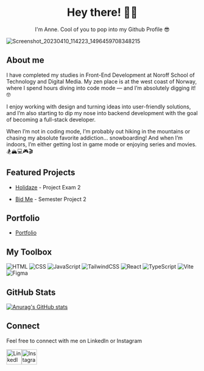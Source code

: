 <!--![IMG_20230309_184336](https://github.com/annechh/annechh/assets/142426482/cbc76218-b78b-497a-aa0e-7c6c25710adf)-->

<H1 align="center">Hey there! 👋😄</H1> 
<p align="center">I'm Anne. Cool of you to pop into my Github Profile 😎</p>

 ![Screenshot_20230410_114223_1496459708348215](https://github.com/annechh/annechh/assets/142426482/49d7e2dd-41bb-41b2-ae66-54ddf5d8098d) 
 
## About me

I have completed my studies in Front-End Development at Noroff School of Technology and Digital Media.
My zen place is at the west coast of Norway, where I spend hours diving into code mode — and I’m absolutely digging it! 🤓

I enjoy working with design and turning ideas into user-friendly solutions, and I’m also starting to dip my nose into backend development with the goal of becoming a full-stack developer.

When I’m not in coding mode, I’m probably out hiking in the mountains or chasing my absolute favorite addiction... snowboarding! And when I’m indoors, I’m either getting lost in game mode or enjoying series and movies.
🏂🏔️💻🎮🎬



<!--
**annechh/annechh** is a ✨ _special_ ✨ repository because its `README.md` (this file) appears on your GitHub profile.

Here are some ideas to get you started:

- 🔭 I’m currently working on ...
- 🌱 I’m currently learning ...
- 👯 I’m looking to collaborate on ...
- 🤔 I’m looking for help with ...
- 💬 Ask me about ...
- 📫 How to reach me: ...
- 😄 Pronouns: ...
- ⚡ Fun fact: ...
-->

## Featured Projects

- [Holidaze](https://hal-holidaze.netlify.app/) - Project Exam 2

- [Bid Me](https://github.com/annechh/BidMe-SP-2) - Semester Project 2
  

## Portfolio
- [Portfolio](https://haugedev.com/)

My Toolbox
---

![HTML](https://img.shields.io/badge/HTML5-E34F26?logo=html5&logoColor=white&style=flat)
![CSS](https://img.shields.io/badge/CSS3-1572B6?logo=css3&logoColor=white&style=flat)
![JavaScript](https://img.shields.io/badge/JavaScript-F7DF1E?logo=javascript&logoColor=black&style=flat)
![TailwindCSS](https://img.shields.io/badge/Tailwind-38B2AC?logo=tailwindcss&logoColor=white&style=flat)
![React](https://img.shields.io/badge/React-61DAFB?logo=react&logoColor=black&style=flat)
![TypeScript](https://img.shields.io/badge/TypeScript-3178C6?logo=typescript&logoColor=white&style=flat)
![Vite](https://img.shields.io/badge/Vite-646CFF?logo=vite&logoColor=white&style=flat)
![Figma](https://img.shields.io/badge/Figma-F24E1E?logo=figma&logoColor=white&style=flat)


## GitHub Stats
[![Anurag's GitHub stats](https://github-readme-stats.vercel.app/api?username=annechh&show_icons=true&theme=codeSTACKr)](https://github.com/anuraghazra/github-readme-stats)



## Connect

Feel free to connect with me on LinkedIn or Instagram 
<div style="display: flex;">
<a href="https://www.linkedin.com/in/anne-cathrine-hauge-b893bbb3/">
    <img src="https://upload.wikimedia.org/wikipedia/commons/c/ca/LinkedIn_logo_initials.png" alt="LinkedIn" width="40" height="40"/>
</a>

<a href="https://www.instagram.com/skofant/">
    <img src="https://upload.wikimedia.org/wikipedia/commons/a/a5/Instagram_icon.png" alt="Instagram" width="40" height="40"/>
</a>
</div>
